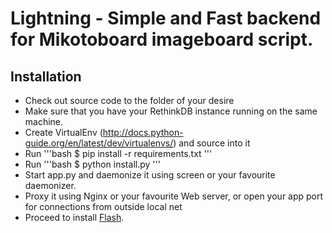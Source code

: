 # Lightning - Simple and Fast backend for Mikotoboard imageboard script.

## Installation

* Check out source code to the folder of your desire
* Make sure that you have your RethinkDB instance running on the same machine.
* Create VirtualEnv (http://docs.python-guide.org/en/latest/dev/virtualenvs/) and source into it
* Run
    '''bash
    $ pip install -r requirements.txt
    '''
* Run
    '''bash
    $ python install.py
    '''
* Start app.py and daemonize it using screen or your favourite daemonizer.
* Proxy it using Nginx or your favourite Web server, or open your app port for connections from outside local net
* Proceed to install [Flash](http://github.com/Mikotoboard/Flash).